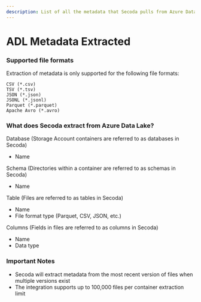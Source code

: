 ```yaml
---
description: List of all the metadata that Secoda pulls from Azure Data Lake
---
```


# ADL Metadata Extracted

### Supported file formats

Extraction of metadata is only supported for the following file formats:

```
CSV (*.csv)
TSV (*.tsv)
JSON (*.json)
JSONL (*.jsonl)
Parquet (*.parquet)
Apache Avro (*.avro)
```

### What does Secoda extract from Azure Data Lake?

Database (Storage Account containers are referred to as databases in Secoda)

* Name

Schema (Directories within a container are referred to as schemas in Secoda)

* Name

Table (Files are referred to as tables in Secoda)

* Name
* File format type (Parquet, CSV, JSON, etc.)

Columns (Fields in files are referred to as columns in Secoda)

* Name
* Data type

### Important Notes

* Secoda will extract metadata from the most recent version of files when multiple versions exist
* The integration supports up to 100,000 files per container extraction limit
